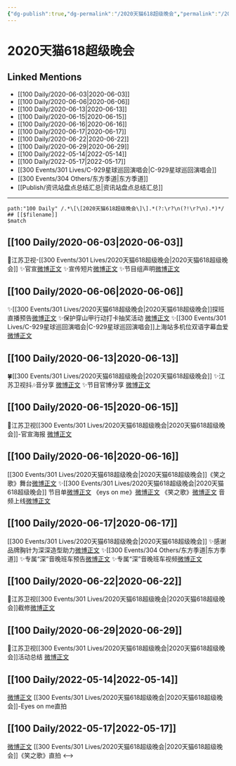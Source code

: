 ```yaml
---
{"dg-publish":true,"dg-permalink":"/2020天猫618超级晚会","permalink":"/2020天猫618超级晚会/","created":"2022-12-04T16:52:50.000+08:00","updated":"2023-04-10T16:03:52.313+08:00"}
---
```


# 2020天猫618超级晚会

## Linked Mentions
- [[100 Daily/2020-06-03\|2020-06-03]]
- [[100 Daily/2020-06-06\|2020-06-06]]
- [[100 Daily/2020-06-13\|2020-06-13]]
- [[100 Daily/2020-06-15\|2020-06-15]]
- [[100 Daily/2020-06-16\|2020-06-16]]
- [[100 Daily/2020-06-17\|2020-06-17]]
- [[100 Daily/2020-06-22\|2020-06-22]]
- [[100 Daily/2020-06-29\|2020-06-29]]
- [[100 Daily/2022-05-14\|2022-05-14]]
- [[100 Daily/2022-05-17\|2022-05-17]]
- [[300 Events/301 Lives/C-929星球巡回演唱会\|C-929星球巡回演唱会]]
- [[300 Events/304 Others/东方季道\|东方季道]]
- [[Publish/资讯站盘点总结汇总\|资讯站盘点总结汇总]]


---

```expander
path:"100 Daily" /.*\[\[2020天猫618超级晚会\]\].*(?:\r?\n(?!\r?\n).*)*/
## [[$filename]]
$match
```
## [[100 Daily/2020-06-03\|2020-06-03]]
🌸江苏卫视-[[300 Events/301 Lives/2020天猫618超级晚会\|2020天猫618超级晚会]]
✨官宣[微博正文](https://m.weibo.cn/6466290670/4511735430321172)
✨宣传短片[微博正文](https://m.weibo.cn/6466290670/4511823472863706)
✨节目组声明[微博正文](https://m.weibo.cn/6466290670/4511858717063418)
## [[100 Daily/2020-06-06\|2020-06-06]]
✨[[300 Events/301 Lives/2020天猫618超级晚会\|2020天猫618超级晚会]]探班直播预告[微博正文](https://m.weibo.cn/6466290670/4512964638261866)
✨保护穿山甲行动打卡抽奖活动 [微博正文](https://m.weibo.cn/6466290670/4512747004600576)
✨[[300 Events/301 Lives/C-929星球巡回演唱会\|C-929星球巡回演唱会]]上海站多机位双语字幕血爱
[微博正文](https://m.weibo.cn/6466290670/4512786530924073)
## [[100 Daily/2020-06-13\|2020-06-13]]
🍀[[300 Events/301 Lives/2020天猫618超级晚会\|2020天猫618超级晚会]]
✨江苏卫视抖🎶音分享 [微博正文](https://m.weibo.cn/6466290670/4515425726235575)
✨节目官博分享 [微博正文](https://m.weibo.cn/6466290670/4515440250483636)

## [[100 Daily/2020-06-15\|2020-06-15]]
🌱江苏卫视[[300 Events/301 Lives/2020天猫618超级晚会\|2020天猫618超级晚会]]-官宣海报 [微博正文](https://m.weibo.cn/6466290670/4516037599166042)
## [[100 Daily/2020-06-16\|2020-06-16]]
[[300 Events/301 Lives/2020天猫618超级晚会\|2020天猫618超级晚会]]《笑之歌》舞台[微博正文](https://m.weibo.cn/6466290670/4516569797738265)
✨[[300 Events/301 Lives/2020天猫618超级晚会\|2020天猫618超级晚会]]
节目单[微博正文](https://m.weibo.cn/6466290670/4516384333793816)
《eys on me》[微博正文](https://m.weibo.cn/6466290670/4516537438762118)
《笑之歌》[微博正文](https://m.weibo.cn/6466290670/4516537887485786)
音频上线[微博正文](https://m.weibo.cn/6466290670/4516597299274473)
## [[100 Daily/2020-06-17\|2020-06-17]]
[[300 Events/301 Lives/2020天猫618超级晚会\|2020天猫618超级晚会]]
✨感谢品牌胸针为深深造型助力[微博正文](https://m.weibo.cn/6466290670/4516811452665764)
✨[[300 Events/304 Others/东方季道\|东方季道]]
✨专属“深”音晚班车预告[微博正文](https://m.weibo.cn/6466290670/4516897028327996)
✨专属“深”音晚班车视频[微博正文](https://m.weibo.cn/6466290670/4516933654262153)

## [[100 Daily/2020-06-22\|2020-06-22]]
🌟江苏卫视[[300 Events/301 Lives/2020天猫618超级晚会\|2020天猫618超级晚会]]截修[微博正文](https://m.weibo.cn/6466290670/4518654991944473)
## [[100 Daily/2020-06-29\|2020-06-29]]
🌸江苏卫视[[300 Events/301 Lives/2020天猫618超级晚会\|2020天猫618超级晚会]]活动总结 [微博正文](https://m.weibo.cn/6466290670/4521276230018288)
## [[100 Daily/2022-05-14\|2022-05-14]]
[微博正文](https://m.weibo.cn/7760763321/4769062020189432) [[300 Events/301 Lives/2020天猫618超级晚会\|2020天猫618超级晚会]]-Eyes on me直拍
## [[100 Daily/2022-05-17\|2022-05-17]]
[微博正文](https://m.weibo.cn/7760763321/4770128836954801) [[300 Events/301 Lives/2020天猫618超级晚会\|2020天猫618超级晚会]]《笑之歌》直拍
<-->